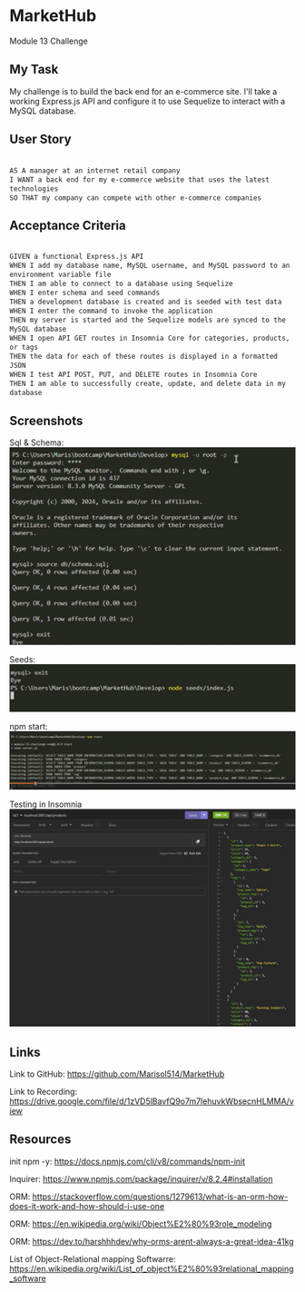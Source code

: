 # MarketHub
Module 13 Challenge

## My Task

My challenge is to build the back end for an e-commerce site. I'll take a working Express.js API and configure it to use Sequelize to interact with a MySQL database.

## User Story
```

AS A manager at an internet retail company
I WANT a back end for my e-commerce website that uses the latest technologies
SO THAT my company can compete with other e-commerce companies

```

## Acceptance Criteria
```

GIVEN a functional Express.js API
WHEN I add my database name, MySQL username, and MySQL password to an environment variable file
THEN I am able to connect to a database using Sequelize
WHEN I enter schema and seed commands
THEN a development database is created and is seeded with test data
WHEN I enter the command to invoke the application
THEN my server is started and the Sequelize models are synced to the MySQL database
WHEN I open API GET routes in Insomnia Core for categories, products, or tags
THEN the data for each of these routes is displayed in a formatted JSON
WHEN I test API POST, PUT, and DELETE routes in Insomnia Core
THEN I am able to successfully create, update, and delete data in my database

```

## Screenshots

Sql & Schema: 
![alt text](image.png)

Seeds: 
![alt text](image-1.png)

npm start: 
![alt text](image-2.png)

Testing in Insomnia
![alt text](image-3.png)


## Links

Link to GitHub: https://github.com/Marisol514/MarketHub

Link to Recording: https://drive.google.com/file/d/1zVD5lBavfQ9o7m7lehuvkWbsecnHLMMA/view


## Resources

init npm -y: https://docs.npmjs.com/cli/v8/commands/npm-init

Inquirer: https://www.npmjs.com/package/inquirer/v/8.2.4#installation

ORM: https://stackoverflow.com/questions/1279613/what-is-an-orm-how-does-it-work-and-how-should-i-use-one

ORM: https://en.wikipedia.org/wiki/Object%E2%80%93role_modeling

ORM: https://dev.to/harshhhdev/why-orms-arent-always-a-great-idea-41kg

List of Object-Relational mapping Softwarre: https://en.wikipedia.org/wiki/List_of_object%E2%80%93relational_mapping_software

